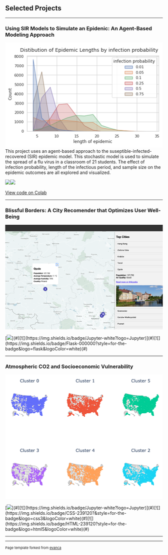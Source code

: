 ## Selected Projects

---

### Using SIR Models to Simulate an Epidenic: An Agent-Based Modeling Approach
<img src="images/flu_sim_thumbnail.png?raw=true"/>
This project uses an agent-based approach to the suseptible-infected-recovered (SIR) epidemic model. This stochastic model is used to simulate the spread of a flu virus in a classroom of 21 students. The effect of infection probability, length of the infectious period, and sample size on the epidemic outcomes are all explored and visualized.

[![](https://img.shields.io/badge/Python-14354C?style=for-the-badge&logo=python&logoColor=white)](#)[![](https://img.shields.io/badge/Jupyter-white?logo=Jupyter)](#)

[View code on Colab]([https://colab.research.google.com/drive/1eMRq-WAtegW5_J5OhTPWoeB3QNf64D-A?usp=sharing](https://github.com/joannarashid/flu_sim))

---

### Blissful Borders: A City Recomender that Optimizes User Well-Being
<img src="images/bb_app_thumbnail.png?raw=true"/>

[![]([https://img.shields.io/badge/Python-white?logo=Python](https://img.shields.io/badge/Python-14354C?style=for-the-badge&logo=python&logoColor=white))](#)[![](https://img.shields.io/badge/Jupyter-white?logo=Jupyter)](#)[![](https://img.shields.io/badge/Flask-000000?style=for-the-badge&logo=flask&logoColor=white)(#)

---

### Atmospheric CO2 and Socioeconomic Vulnerability
<img src="images/co2_cluster_map.png?raw=true"/>

[![]([https://img.shields.io/badge/Python-white?logo=Python](https://img.shields.io/badge/Python-14354C?style=for-the-badge&logo=python&logoColor=white))](#)[![](https://img.shields.io/badge/Jupyter-white?logo=Jupyter)](#)[![](https://img.shields.io/badge/CSS-239120?&style=for-the-badge&logo=css3&logoColor=white)(#)[![](https://img.shields.io/badge/HTML-239120?style=for-the-badge&logo=html5&logoColor=white)(#)

---



---
<p style="font-size:11px">Page template forked from <a href="https://github.com/evanca/quick-portfolio">evanca</a></p>
<!-- Remove above link if you don't want to attibute -->
